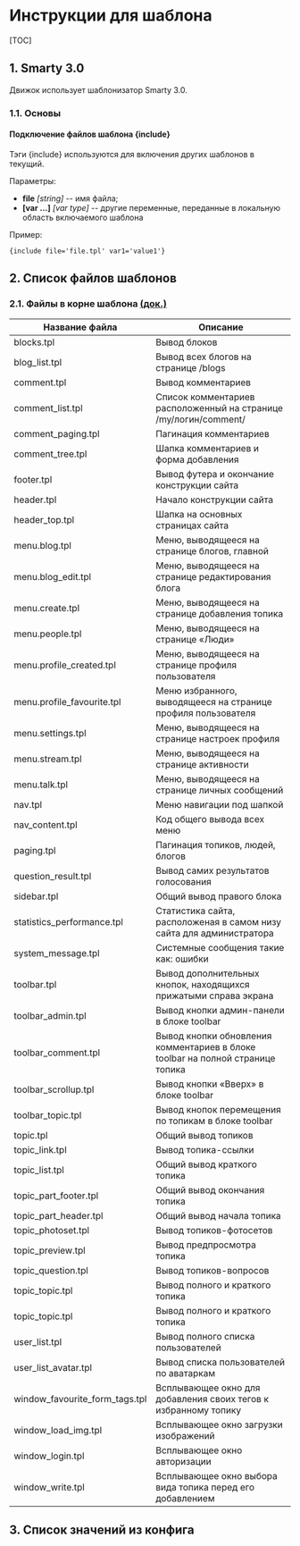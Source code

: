 # Инструкции для шаблона #

[TOC]

## 1. Smarty 3.0 ##
Движок использует шаблонизатор Smarty 3.0.

### 1.1. Основы ###

#### Подключение файлов шаблона **{include}** ####
Тэги {include} используются для включения других шаблонов в текущий.

Параметры:

* **file** *[string]* -- имя файла;
* **[var ...]** *[var type]* -- другие переменные, переданные в локальную область включаемого шаблона

Пример:

```smarty
{include file='file.tpl' var1='value1'}
```

## 2. Список файлов шаблонов ##

### 2.1. Файлы в корне шаблона [(док.)](http://docs.livestreetcms.com/template/1.0/) ###

| Название файла | Описание |
| -------------------------|---------------|
| blocks.tpl | Вывод блоков |
| blog_list.tpl | Вывод всех блогов на странице /blogs |
| comment.tpl | Вывод комментариев |
| comment_list.tpl | Список комментариев расположенный на странице /my/логин/comment/ |
| comment_paging.tpl | Пагинация комментариев |
| comment_tree.tpl | Шапка комментариев и форма добавления |
| footer.tpl | Вывод футера и окончание конструкции сайта |
| header.tpl | Начало конструкции сайта |
| header_top.tpl | Шапка на основных страницах сайта |
| menu.blog.tpl | Меню, выводящееся на странице блогов, главной |
| menu.blog_edit.tpl | Меню, выводящееся на странице редактирования блога |
| menu.create.tpl | Меню, выводящееся на странице добавления топика |
| menu.people.tpl | Меню, выводящееся на странице «Люди» |
| menu.profile_created.tpl | Меню, выводящееся на странице профиля пользователя |
| menu.profile_favourite.tpl | Меню избранного, выводящееся на странице профиля пользователя |
| menu.settings.tpl | Меню, выводящееся на странице настроек профиля |
| menu.stream.tpl | Меню, выводящееся на странице активности |
| menu.talk.tpl | Меню, выводящееся на странице личных сообщений |
| nav.tpl | Меню навигации под шапкой |
| nav_content.tpl | Код общего вывода всех меню |
| paging.tpl | Пагинация топиков, людей, блогов |
| question_result.tpl | Вывод самих результатов голосования |
| sidebar.tpl | Общий вывод правого блока |
| statistics_performance.tpl | Статистика сайта, расположеная в самом низу сайта для администратора |
| system_message.tpl | Системные сообщения такие как: ошибки |
| toolbar.tpl | Вывод дополнительных кнопок, находящихся прижатыми справа экрана |
| toolbar_admin.tpl | Вывод кнопки админ-панели в блоке toolbar |
| toolbar_comment.tpl | Вывод кнопки обновления комментариев в блоке toolbar на полной странице топика |
| toolbar_scrollup.tpl | Вывод кнопки «Вверх» в блоке toolbar |
| toolbar_topic.tpl | Вывод кнопок перемещения по топикам в блоке toolbar |
| topic.tpl | Общий вывод топиков |
| topic_link.tpl | Вывод топика-ссылки |
| topic_list.tpl | Общий вывод краткого топика |
| topic_part_footer.tpl | Общий вывод окончания топика |
| topic_part_header.tpl | Общий вывод начала топика |
| topic_photoset.tpl | Вывод топиков-фотосетов |
| topic_preview.tpl | Вывод предпросмотра топика |
| topic_question.tpl | Вывод топиков-вопросов |
| topic_topic.tpl | Вывод полного и краткого топика |
| topic_topic.tpl | Вывод полного и краткого топика |
| user_list.tpl | Вывод полного списка пользователей |
| user_list_avatar.tpl | Вывод списка пользователей по аватаркам |
| window_favourite_form_tags.tpl | Всплывающее окно для добавления своих тегов к избранному топику |
| window_load_img.tpl | Всплывающее окно загрузки изображений |
| window_login.tpl | Всплывающее окно авторизации |
| window_write.tpl | Всплывающее окно выбора вида топика перед его добавлением |

## 3. Список значений из конфига ##